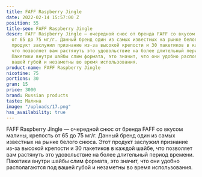 ```yaml
---
title: FAFF Raspberry Jingle
date: 2022-02-14 15:57:00 Z
position: 55
title-seo: FAFF Raspberry Jingle
descr: FAFF Raspberry Jingle — очередной снюс от бренда FAFF со вкусом малины, крепость
  от 65 до 75 мг/г. Данный бренд один из самых известных на рынке белого снюса. Этот
  продукт заслужил признание из-за высокой крепости и 30 пакетиков в каждой шайбе,
  что позволяет вам растянуть это удовольствие на более длительный период времени.
  Пакетики внутри шайбы слим формата, это значит, что они удобно располагаются под
  вашей губой и незаметны во время использования.
product-name: FAFF Raspberry Jingle
nicotine: 75
portions: 30
gram: 15
price: 3000
brand: Russian products
taste: Малина
image: "/uploads/17.png"
has_availability: true
---
```


FAFF Raspberry Jingle — очередной снюс от бренда FAFF со вкусом малины, крепость от 65 до 75 мг/г. Данный бренд один из самых известных на рынке белого снюса. Этот продукт заслужил признание из-за высокой крепости и 30 пакетиков в каждой шайбе, что позволяет вам растянуть это удовольствие на более длительный период времени. Пакетики внутри шайбы слим формата, это значит, что они удобно располагаются под вашей губой и незаметны во время использования.